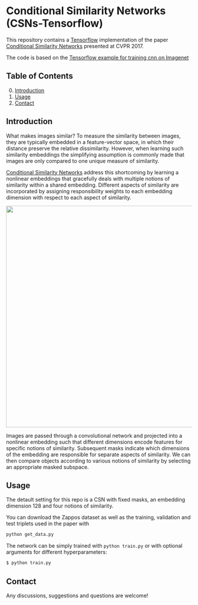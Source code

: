 # Conditional Similarity Networks (CSNs-Tensorflow)

This repository contains a [Tensorflow](https://github.com/tensorflow/tensorflow) implementation of the paper [Conditional Similarity Networks](https://arxiv.org/abs/1603.07810) presented at CVPR 2017. 

The code is based on the [Tensorflow example for training cnn on Imagenet](https://github.com/MachineLP/train_arch) 


## Table of Contents
0. [Introduction](#introduction)
0. [Usage](#usage)
0. [Contact](#contact)

## Introduction
What makes images similar? To measure the similarity between images, they are typically embedded in a feature-vector space, in which their distance preserve the relative dissimilarity. However, when learning such similarity embeddings the simplifying assumption is commonly made that images are only compared to one unique measure of similarity.

[Conditional Similarity Networks](https://arxiv.org/abs/1603.07810) address this shortcoming by learning a nonlinear embeddings that gracefully deals with multiple notions of similarity within a shared embedding. Different aspects of similarity are incorporated by assigning responsibility weights to each embedding dimension with respect to each aspect of similarity.

<img src="https://github.com/MachineLP/conditional-similarity-networks-Tensorflow/blob/master/csn_overview.png?raw=true" width="600">

Images are passed through a convolutional network and projected into a nonlinear embedding such that different dimensions encode features for specific notions of similarity. Subsequent masks indicate which dimensions of the embedding are responsible for separate aspects of similarity. We can then compare objects according to various notions of similarity by selecting an appropriate masked subspace.

## Usage
The detault setting for this repo is a CSN with fixed masks, an embedding dimension 128 and four notions of similarity.

You can download the Zappos dataset as well as the training, validation and test triplets used in the paper with

```sh
python get_data.py
```

The network can be simply trained with `python train.py` or with optional arguments for different hyperparameters:
```sh
$ python train.py 
```

## Contact

Any discussions, suggestions and questions are welcome!
